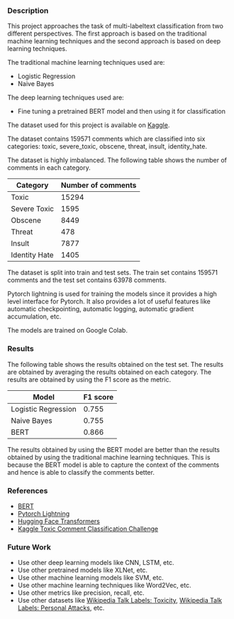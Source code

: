 ### Description

This project approaches the task of multi-labeltext classification from two different perspectives. The first approach is based on the traditional machine learning techniques and the second approach is based on deep learning techniques.

The traditional machine learning techniques used are:
- Logistic Regression
- Naive Bayes

The deep learning techniques used are:
- Fine tuning a pretrained BERT model and then using it for classification

The dataset used for this project is available on [Kaggle](https://www.kaggle.com/c/jigsaw-toxic-comment-classification-challenge/data).

The dataset contains 159571 comments which are classified into six categories: toxic, severe_toxic, obscene, threat, insult, identity_hate.

The dataset is highly imbalanced. The following table shows the number of comments in each category.

| Category | Number of comments |
| --- | --- |
| Toxic | 15294 |
| Severe Toxic | 1595 |
| Obscene | 8449 |
| Threat | 478 |
| Insult | 7877 |
| Identity Hate | 1405 |

The dataset is split into train and test sets. The train set contains 159571 comments and the test set contains 63978 comments.

Pytorch lightning is used for training the models since it provides a high level interface for Pytorch. It also provides a lot of useful features like automatic checkpointing, automatic logging, automatic gradient accumulation, etc.

The models are trained on Google Colab. 

### Results

The following table shows the results obtained on the test set. The results are obtained by averaging the results obtained on each category. The results are obtained by using the F1 score as the metric.

| Model | F1 score |
| --- | --- |
| Logistic Regression | 0.755 |
| Naive Bayes | 0.755 |
| BERT | 0.866 |

The results obtained by using the BERT model are better than the results obtained by using the traditional machine learning techniques. This is because the BERT model is able to capture the context of the comments and hence is able to classify the comments better.

### References

- [BERT](https://arxiv.org/abs/1810.04805)
- [Pytorch Lightning](https://pytorch-lightning.readthedocs.io/en/latest/)
- [Hugging Face Transformers](https://huggingface.co/transformers/)
- [Kaggle Toxic Comment Classification Challenge](https://www.kaggle.com/c/jigsaw-toxic-comment-classification-challenge/data)

### Future Work

- Use other deep learning models like CNN, LSTM, etc.
- Use other pretrained models like XLNet, etc.
- Use other machine learning models like SVM, etc.
- Use other machine learning techniques like Word2Vec, etc.
- Use other metrics like precision, recall, etc.
- Use other datasets like [Wikipedia Talk Labels: Toxicity](https://figshare.com/articles/dataset/Wikipedia_Talk_Labels_Toxicity/4563973), [Wikipedia Talk Labels: Personal Attacks](https://figshare.com/articles/dataset/Wikipedia_Talk_Labels_Personal_Attacks/4054689), etc.


